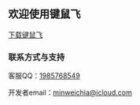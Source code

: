 ## 欢迎使用键鼠飞

[下载键鼠飞](https://github.com/MinweiChia/KeyMouseFly/archive/refs/heads/main.zip) 

### 联系方式与支持

客服QQ：[1985768549](tencent://message?v=3&amp;uin=1985768549&amp;site=qq&amp;menu=yes)

开发者email：[minweichia@icloud.com](mailto://minweichia@icloud.com)
